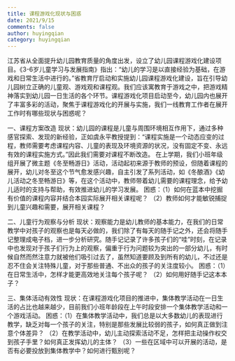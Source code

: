 ```yaml
---
title: 课程游戏化现状与困惑
date: 2021/9/15
comments: false
author: huyingqian
category: huyingqian
---
```

江苏省从全面提升幼儿园教育质量的角度出发，设立了幼儿园课程游戏化建设项目。《3-6岁儿童学习与发展指南》指出：“幼儿的学习是以直接经验为基础，在游戏和日常生活中进行的。”省教育厅启动和实施幼儿园课程游戏化建设，旨在引导幼儿园树立正确的儿童观、游戏观和课程观。我们应该寓教育于游戏之中，把游戏精神落实到幼儿园一日生活的各个环节。课程游戏化项目启动至今，幼儿园内也展开了丰富多彩的活动，聚焦于课程游戏化的开展与实施，我们一线教育工作者在展开工作时有哪些现状与困惑呢？

一、课程方案改造
现状：幼儿园的课程是儿童与周围环境相互作用下，通过多种感官探索、发现的新经验，正如虞永平教授提到：“课程实施是一个动态应变的过程，教师需要考虑课程内容、儿童的表现及环境资源的状况，没有固定不变、永远有效的课程实施方式。”因此我们需要对课程不断改造。
在上学期，我们小班年级组开展了微主题《冬至畅游日》活动，活动起初来源于教师的预设，但随着课程的展开，幼儿对冬至这个节气愈发感兴趣，自主引发了系列活动，如《冬酿酒》《幼儿活动之冬至畅游日》等，在这个活动中，教师带着幼儿需要的课程理念，给予幼儿适时的支持与帮助，有效推进幼儿的学习发展。
困惑：（1）如何在蓝本中挖掘有价值的课程内容并结合本园实际展开相关课程呢？
（2）教师如何才能敏锐捕捉到儿童兴趣和需要，展开相关课程？

二、儿童行为观察与分析
现状：观察能力是幼儿教师的基本能力，在我们的日常教学中对孩子的观察也是每天必做的，我们除了有每天的随手记之外，还会将随手记整理成电子档，进一步分析研究。随手记记录了许多孩子们的“哇”时刻，在记录中也发现对于孩子们行为上的观察，偏重于行为问题较为突出的一部分幼儿，有时候自然而然注意力就被他们吸引过去了，虽然知道要顾及到所有的幼儿，不过还是忍不住会关注特殊儿童，对于那些普通、不出众的孩子的关注度较小。
困惑：（1）在日常生活中，怎样才能更高效地关注每个孩子呢？
（2）如何用好随手记这本本子？

三、集体活动有效性
现状：在课程游戏化项目的推进中，集体教学活动在一日生活的占比也越来越少，目前我们小班年龄段在上午时段安排一个集体教学活动和一个游戏活动。
困惑：（1）在集体教学活动中，我们总是以大多数幼儿的表现进行教学，缺乏对每一个孩子的关注，特别是那些发展比较弱的孩子，如何真正做到注意个体差异？
    （2）在教学活动中，幼儿主动探索活动不足，怎样把主动操作权交到孩子手里？如何真正发挥幼儿的主体？
（3）一些在区域中可以开展的活动，是否有必要投放到集体教学中？如何进行甄别呢？

